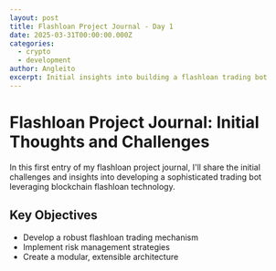 ```yaml
---
layout: post
title: Flashloan Project Journal - Day 1
date: 2025-03-31T00:00:00.000Z
categories:
  - crypto
  - development
author: Angleito
excerpt: Initial insights into building a flashloan trading bot
---
```


# Flashloan Project Journal: Initial Thoughts and Challenges

In this first entry of my flashloan project journal, I'll share the initial challenges and insights into developing a sophisticated trading bot leveraging blockchain flashloan technology.

## Key Objectives
- Develop a robust flashloan trading mechanism
- Implement risk management strategies
- Create a modular, extensible architecture

